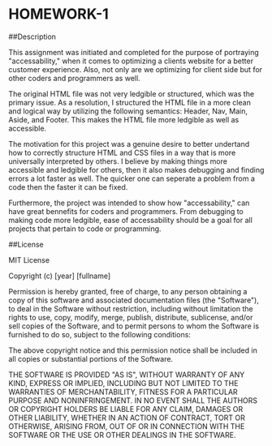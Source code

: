 # HOMEWORK-1

##Description

This assignment was initiated and completed for the purpose of portraying "accessability," when it comes to optimizing a clients website for a better customer experience.  Also, not only are we optimizing for client side but for other coders and programmers as well.  

The original HTML file was not very ledgible or structured, which was the primary issue.
As a resolution, I structured the HTML file in a more clean and logical way by utilizing the following semantics: Header, Nav, Main, Aside, and Footer.  This makes the HTML file more ledgible as well as accessible.  

The motivation for this project was a genuine desire to better undertand how to correctly structure HTML and CSS files in a way that is more universally interpreted by others.  I believe by making things more accessible and ledgible for others, then it also makes debugging and finding errors a lot faster as well.  The quicker one can seperate a problem from a code then the faster it can be fixed.   

Furthermore, the project was intended to show how "accessability," can have great bennefits for coders and programmers.  From debugging to making code more ledgible, ease of accessability should be a goal for all projects that pertain to code or programming.

##License

MIT License

Copyright (c) [year] [fullname]

Permission is hereby granted, free of charge, to any person obtaining a copy
of this software and associated documentation files (the "Software"), to deal
in the Software without restriction, including without limitation the rights
to use, copy, modify, merge, publish, distribute, sublicense, and/or sell
copies of the Software, and to permit persons to whom the Software is
furnished to do so, subject to the following conditions:

The above copyright notice and this permission notice shall be included in all
copies or substantial portions of the Software.

THE SOFTWARE IS PROVIDED "AS IS", WITHOUT WARRANTY OF ANY KIND, EXPRESS OR
IMPLIED, INCLUDING BUT NOT LIMITED TO THE WARRANTIES OF MERCHANTABILITY,
FITNESS FOR A PARTICULAR PURPOSE AND NONINFRINGEMENT. IN NO EVENT SHALL THE
AUTHORS OR COPYRIGHT HOLDERS BE LIABLE FOR ANY CLAIM, DAMAGES OR OTHER
LIABILITY, WHETHER IN AN ACTION OF CONTRACT, TORT OR OTHERWISE, ARISING FROM,
OUT OF OR IN CONNECTION WITH THE SOFTWARE OR THE USE OR OTHER DEALINGS IN THE
SOFTWARE.


